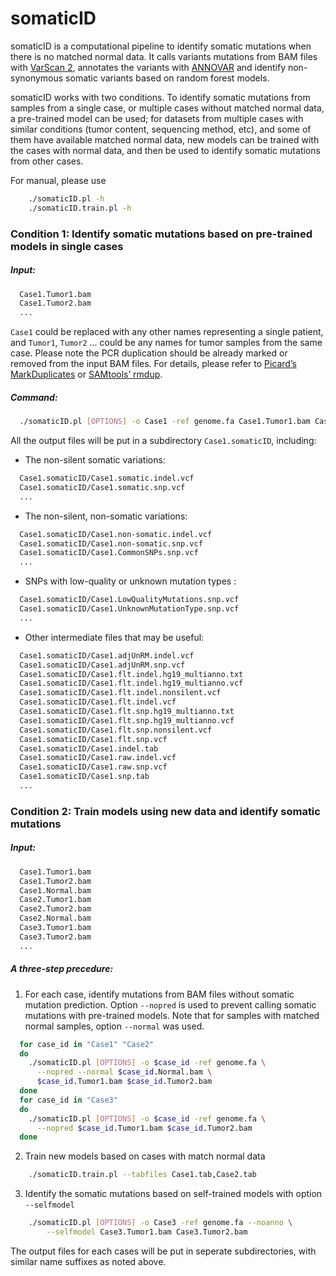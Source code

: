 # somaticID

somaticID is a computational pipeline to identify somatic mutations when there is no matched normal data. It calls variants mutations from BAM files with [VarScan 2](http://varscan.sourceforge.net/), annotates the variants with [ANNOVAR](http://annovar.openbioinformatics.org/en/latest/) and identify non-synonymous somatic variants based on random forest models.

somaticID works with two conditions. To identify somatic mutations from samples from a single case, or multiple cases without matched normal data, a pre-trained model can be used; for datasets from multiple cases with similar conditions (tumor content, sequencing method, etc), and some of them have available matched normal data, new models can be trained with the cases with normal data, and then be used to identify somatic mutations from other cases. 

For manual, please use
```Bash
	./somaticID.pl -h
	./somaticID.train.pl -h
```
### Condition 1: Identify somatic mutations based on pre-trained models in single cases

##### Input:
```Bash
  Case1.Tumor1.bam
  Case1.Tumor2.bam
  ...
```

```Case1``` could be replaced with any other names representing a single patient, and ```Tumor1```, ```Tumor2``` ... could be any names for tumor samples from the same case. Please note the PCR duplication should be already marked or removed from the input BAM files. For details, please refer to [Picard’s MarkDuplicates](http://broadinstitute.github.io/picard/command-line-overview.html#MarkDuplicates) or [SAMtools’ rmdup](http://www.htslib.org/doc/samtools.html).

##### Command:
```Bash
  ./somaticID.pl [OPTIONS] -o Case1 -ref genome.fa Case1.Tumor1.bam Case1.Tumor2.bam [...]
```
All the output files will be put in a subdirectory ```Case1.somaticID```, including: 
* The non-silent somatic variations:
```Bash
  Case1.somaticID/Case1.somatic.indel.vcf
  Case1.somaticID/Case1.somatic.snp.vcf
  ...
```
* The non-silent, non-somatic variations: 
```Bash
  Case1.somaticID/Case1.non-somatic.indel.vcf
  Case1.somaticID/Case1.non-somatic.snp.vcf
  Case1.somaticID/Case1.CommonSNPs.snp.vcf
  ...
```
* SNPs with low-quality or unknown mutation types : 
```Bash
  Case1.somaticID/Case1.LowQualityMutations.snp.vcf
  Case1.somaticID/Case1.UnknownMutationType.snp.vcf
  ...
```
* Other intermediate files that may be useful: 
```Bash
  Case1.somaticID/Case1.adjUnRM.indel.vcf
  Case1.somaticID/Case1.adjUnRM.snp.vcf
  Case1.somaticID/Case1.flt.indel.hg19_multianno.txt
  Case1.somaticID/Case1.flt.indel.hg19_multianno.vcf
  Case1.somaticID/Case1.flt.indel.nonsilent.vcf
  Case1.somaticID/Case1.flt.indel.vcf
  Case1.somaticID/Case1.flt.snp.hg19_multianno.txt
  Case1.somaticID/Case1.flt.snp.hg19_multianno.vcf
  Case1.somaticID/Case1.flt.snp.nonsilent.vcf
  Case1.somaticID/Case1.flt.snp.vcf
  Case1.somaticID/Case1.indel.tab
  Case1.somaticID/Case1.raw.indel.vcf
  Case1.somaticID/Case1.raw.snp.vcf
  Case1.somaticID/Case1.snp.tab
  ...
```
### Condition 2: Train models using new data and identify somatic mutations
##### Input:
```Bash
  Case1.Tumor1.bam
  Case1.Tumor2.bam
  Case1.Normal.bam
  Case2.Tumor1.bam
  Case2.Tumor2.bam
  Case2.Normal.bam
  Case3.Tumor1.bam
  Case3.Tumor2.bam
  ...
```
##### A three-step precedure:
1) For each case, identify mutations from BAM files without somatic mutation prediction. Option ```--nopred``` is used to prevent calling somatic mutations with pre-trained models. Note that for samples with matched normal samples, option ```--normal``` was used.

```Bash
  for case_id in "Case1" "Case2"
  do
    ./somaticID.pl [OPTIONS] -o $case_id -ref genome.fa \
      --nopred --normal $case_id.Normal.bam \
      $case_id.Tumor1.bam $case_id.Tumor2.bam
  done
  for case_id in "Case3"
  do
    ./somaticID.pl [OPTIONS] -o $case_id -ref genome.fa \
      --nopred $case_id.Tumor1.bam $case_id.Tumor2.bam
  done
```

2) Train new models based on cases with match normal data

```Bash
	./somaticID.train.pl --tabfiles Case1.tab,Case2.tab
```

3) Identify the somatic mutations based on self-trained models with option ```--selfmodel```

```Bash
	./somaticID.pl [OPTIONS] -o Case3 -ref genome.fa --noanno \
		--selfmodel Case3.Tumor1.bam Case3.Tumor2.bam
```
The output files for each cases will be put in seperate subdirectories, with similar name suffixes as noted above.
